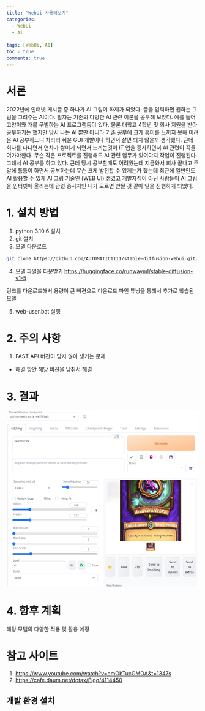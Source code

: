 ```yaml
---
title: "WebUi 사용해보기"
categories:
  - WebUi
  - Ai

tags: [WebUi, AI]
toc : true
comments: true
---
```

# 서론
 2022년에 인터넷 게시글 중 하나가 AI 그림이 화제가 되었다. 글을 입력하면 원하는 그림을 그려주는 AI이다. 필자는 기존의 다양한 AI 관련 이론을 공부해 보았다.
 예를 들어 고양이와 개를 구별하는 AI 프로그램등이 있다. 물론 대학교 4학년 및 회사 지원을 받아 공부하기는 했지만 당시 나는 AI 뿐만 아니라 기존 공부에 크게 흥미를 느끼지 못해 어려운 AI 공부하느니 차라리 쉬운 GUI 개발이나 하면서 살면 되지 않을까 생각했다. 
  근데 회사를 다니면서 연차가 쌓이게 되면서 느끼는것이 IT 업을 종사하면서 AI 관련이 꼭들어가야한다. 무슨 작은 프로젝트를 진행해도 AI 관련 업무가 있어야지 작업이 진행된다. 그래서 AI 공부를 하고 있다. 근데 당시 공부할때도 어려웠는데 지금와서 회사 끝나고 주말에 틈틈이 하면서 공부하는데 무슨 크게 발전할 수 있게는가 했는데 
   최근에 일반인도 AI 활용할 수 있게 AI 그림 기술인 (WEB UI) 생겼고 개발자직이 아닌 사람들이 AI 그림을 인터넷에 올리는데 관련 종사자인 내가 모르면 안될 것 같아 일을 진행하게 되었다. 

# 1. 설치 방법 
 1. python 3.10.6 설치
 2. git 설치
 3. 모델 다운로드 

```bash
git clone https://github.com/AUTOMATIC1111/stable-diffusion-webui.git.
```

 4. 모델 파일을 다운받기
https://huggingface.co/runwayml/stable-diffusion-v1-5

링크를 다운로드해서 용량이 큰 버젼으로 다운로드 파인 튜닝을 통해서 추가로 학습된 모델

 5. web-user.bat 실행

# 2. 주의 사항 
 1. FAST API  버젼이 맞지 않아 생기는 문제
 - 해결 방안 해당 버젼을 낮춰서 해결 
# 3. 결과
![AI 결과](/assets/img/AI/AI%20%EC%98%88%EC%A0%9C.png)
# 4. 항후 계획
 해당 모델의 다양한 적용 및 활용 예정
# 참고 사이트
1. https://www.youtube.com/watch?v=emObTucGMOA&t=1347s
2. https://cafe.daum.net/dotax/Elgq/4114450
## 개발 환경 설치 
